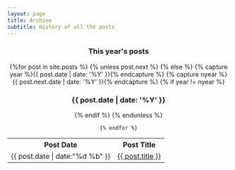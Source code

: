 ```yaml
---
layout: page
title: Archive
subtitle: History of all the posts
---
```


<style type="text/css">
  #archive{
    text-align: center !important;
  }
  table{
    table-layout: fixed;
    width: 100%;
  }
  td, th{
    text-align: center !important;
  }
</style>

<section id="archive">
  <h3>This year's posts</h3>
  <table class="table">
    <tr>
      <th>Post Date</th>
      <th>Post Title</th>
    </tr>
    {%for post in site.posts %}
    {% unless post.next %}
    {% else %}
    {% capture year %}{{ post.date | date: '%Y' }}{% endcapture %}
    {% capture nyear %}{{ post.next.date | date: '%Y' }}{% endcapture %}
    {% if year != nyear %}
    <h3>{{ post.date | date: '%Y' }}</h3>
    {% endif %}
    {% endunless %}
    <tr>
      <td><time>{{ post.date | date:"%d %b" }}</time></td>
      <td><a href="{{ post.url }}">{{ post.title }}</a></td>
    </tr>

    {% endfor %}
  </table>
</section>




